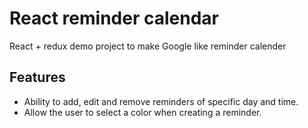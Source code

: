# React reminder calendar

React + redux demo project to make Google like reminder calender



## Features

* Ability to add, edit and remove reminders of specific day and time.
* Allow the user to select a color when creating a reminder.